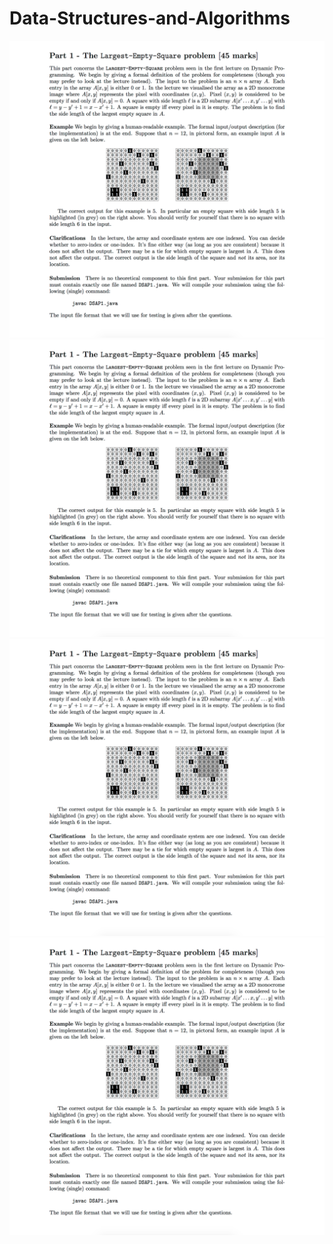 # Data-Structures-and-Algorithms

![](https://github.com/VK432/Data-Structures-and-Algorithms/blob/master/Task/1.png)
![](https://github.com/VK432/Data-Structures-and-Algorithms/blob/master/Task/1.png)
![](https://github.com/VK432/Data-Structures-and-Algorithms/blob/master/Task/1.png)
![](https://github.com/VK432/Data-Structures-and-Algorithms/blob/master/Task/1.png)
